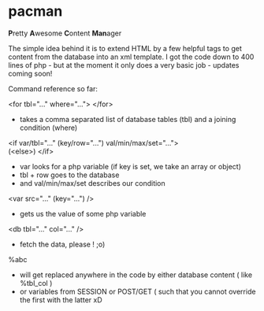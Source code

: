 # pacman

**P**retty **A**wesome **C**ontent **Man**ager

The simple idea behind it is to extend HTML by a few helpful tags to get content from the database into an xml template.
I got the code down to 400 lines of php - but at the moment it only does a very basic job - updates coming soon!

Command reference so far:

&lt;for tbl="..." where="..."&gt;
&lt;/for&gt;
- takes a comma separated list of database tables (tbl) and a joining condition (where)


&lt;if var/tbl="..." (key/row="...") val/min/max/set="..."&gt;  
(&lt;else&gt;)
&lt;/if&gt;
- var looks for a php variable (if key is set, we take an array or object)
- tbl + row goes to the database
- and val/min/max/set describes our condition

&lt;var src="..." (key="...") /&gt;
- gets us the value of some php variable

&lt;db tbl="..." col="..." /&gt;
- fetch the data, please ! ;o)

%abc
- will get replaced anywhere in the code by either database content ( like %tbl_col )
- or variables from SESSION or POST/GET ( such that you cannot override the first with the latter xD
